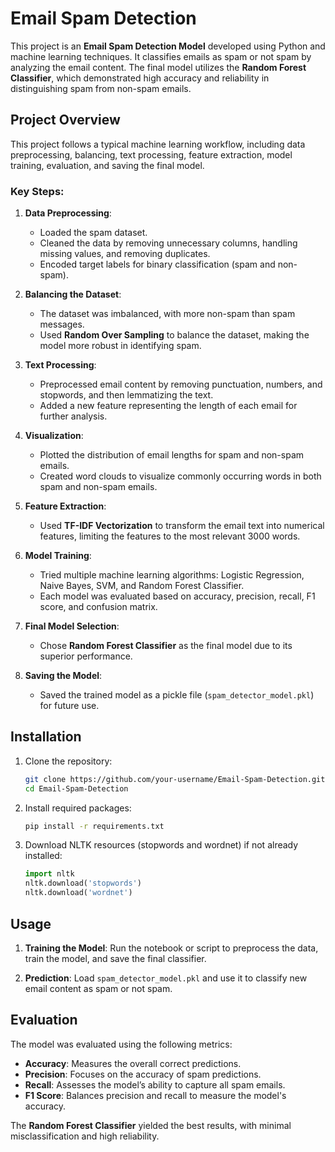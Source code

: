 # Email Spam Detection

This project is an **Email Spam Detection Model** developed using Python and machine learning techniques. It classifies emails as spam or not spam by analyzing the email content. The final model utilizes the **Random Forest Classifier**, which demonstrated high accuracy and reliability in distinguishing spam from non-spam emails.

## Project Overview

This project follows a typical machine learning workflow, including data preprocessing, balancing, text processing, feature extraction, model training, evaluation, and saving the final model.

### Key Steps:

1. **Data Preprocessing**:
   - Loaded the spam dataset.
   - Cleaned the data by removing unnecessary columns, handling missing values, and removing duplicates.
   - Encoded target labels for binary classification (spam and non-spam).

2. **Balancing the Dataset**:
   - The dataset was imbalanced, with more non-spam than spam messages.
   - Used **Random Over Sampling** to balance the dataset, making the model more robust in identifying spam.

3. **Text Processing**:
   - Preprocessed email content by removing punctuation, numbers, and stopwords, and then lemmatizing the text.
   - Added a new feature representing the length of each email for further analysis.

4. **Visualization**:
   - Plotted the distribution of email lengths for spam and non-spam emails.
   - Created word clouds to visualize commonly occurring words in both spam and non-spam emails.

5. **Feature Extraction**:
   - Used **TF-IDF Vectorization** to transform the email text into numerical features, limiting the features to the most relevant 3000 words.

6. **Model Training**:
   - Tried multiple machine learning algorithms: Logistic Regression, Naive Bayes, SVM, and Random Forest Classifier.
   - Each model was evaluated based on accuracy, precision, recall, F1 score, and confusion matrix.

7. **Final Model Selection**:
   - Chose **Random Forest Classifier** as the final model due to its superior performance.

8. **Saving the Model**:
   - Saved the trained model as a pickle file (`spam_detector_model.pkl`) for future use.

## Installation

1. Clone the repository:
   ```bash
   git clone https://github.com/your-username/Email-Spam-Detection.git
   cd Email-Spam-Detection
   ```

2. Install required packages:
   ```bash
   pip install -r requirements.txt
   ```

3. Download NLTK resources (stopwords and wordnet) if not already installed:
   ```python
   import nltk
   nltk.download('stopwords')
   nltk.download('wordnet')
   ```

## Usage

1. **Training the Model**:
   Run the notebook or script to preprocess the data, train the model, and save the final classifier.

2. **Prediction**:
   Load `spam_detector_model.pkl` and use it to classify new email content as spam or not spam.

## Evaluation

The model was evaluated using the following metrics:
- **Accuracy**: Measures the overall correct predictions.
- **Precision**: Focuses on the accuracy of spam predictions.
- **Recall**: Assesses the model’s ability to capture all spam emails.
- **F1 Score**: Balances precision and recall to measure the model's accuracy.
  
The **Random Forest Classifier** yielded the best results, with minimal misclassification and high reliability.
